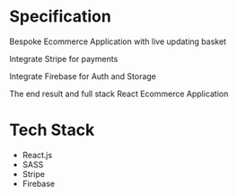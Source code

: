 # Specification

Bespoke Ecommerce Application with live updating basket

Integrate Stripe for payments

Integrate Firebase for Auth and Storage

The end result and full stack React Ecommerce Application

# Tech Stack

-   React.js
-   SASS
-   Stripe
-   Firebase
